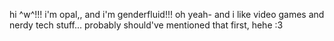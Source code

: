 hi ^w^!!! i'm opal,, and i'm genderfluid!!!
oh yeah- and i like video games and nerdy tech stuff...
probably should've mentioned that first, hehe :3

<!---
lucidopal29/lucidopal29 is a ✨ special ✨ repository because its `README.md` (this file) appears on your GitHub profile.
You can click the Preview link to take a look at your changes.
--->
